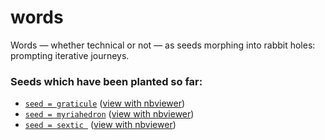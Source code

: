 # words

Words — whether technical or not — as seeds morphing into rabbit holes: prompting iterative journeys. 

### Seeds which have been planted so far:

* [```seed = graticule```](https://github.com/flloaers/words/blob/master/SEED_graticule.ipynb) ([view with nbviewer](https://nbviewer.jupyter.org/github/flloaers/words/blob/master/SEED_graticule.ipynb?flush_cache=true)) <br />
* [```seed = myriahedron```](https://github.com/flloaers/words/blob/master/SEED_myriahedron.ipynb) ([view with nbviewer](https://nbviewer.jupyter.org/github/flloaers/words/blob/master/SEED_myriahedron.ipynb?flush_cache=true))
* [```seed = sextic ```](https://github.com/flloaers/words/blob/master/SEED_sextic.ipynb) ([view with nbviewer](https://nbviewer.jupyter.org/github/flloaers/words/blob/master/SEED_sextic.ipynb?flush_cache=true))